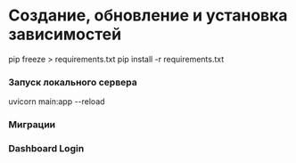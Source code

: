 # Создание, обновление и установка зависимостей

pip freeze > requirements.txt
pip install -r requirements.txt

### Запуск локального сервера

uvicorn main:app --reload

### Миграции


### Dashboard Login

